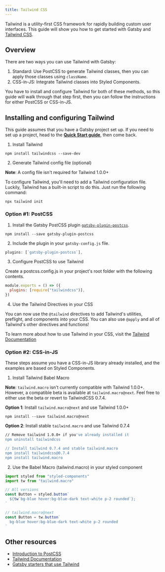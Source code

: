 ```yaml
---
title: Tailwind CSS
---
```


Tailwind is a utility-first CSS framework for rapidly building custom user interfaces. This guide will show you how to get started with Gatsby and [Tailwind CSS](https://tailwindcss.com/).

## Overview

There are two ways you can use Tailwind with Gatsby:

1.  Standard: Use PostCSS to generate Tailwind classes, then you can apply those classes using `className`.
2.  CSS-in-JS: Integrate Tailwind classes into Styled Components.

You have to install and configure Tailwind for both of these methods, so this guide will walk through that step first, then you can follow the instructions for either PostCSS or CSS-in-JS.

## Installing and configuring Tailwind

This guide assumes that you have a Gatsby project set up. If you need to set up a project, head to the [**Quick Start guide**](/docs/quick-start), then come back.

1.  Install Tailwind

```shell
npm install tailwindcss --save-dev
```

2.  Generate Tailwind config file (optional)

**Note**: A config file isn't required for Tailwind 1.0.0+

To configure Tailwind, you'll need to add a Tailwind configuration file. Luckily, Tailwind has a built-in script to do this. Just run the following command:

```shell
npx tailwind init
```

### Option #1: PostCSS

1.  Install the Gatsby PostCSS plugin [`gatsby-plugin-postcss`](https://github.com/gatsbyjs/gatsby/tree/master/packages/gatsby-plugin-postcss).

```shell
npm install --save gatsby-plugin-postcss
```

2.  Include the plugin in your `gatsby-config.js` file.

```javascript:title=gatsby-config.js
plugins: [`gatsby-plugin-postcss`],
```

3.  Configure PostCSS to use Tailwind

Create a postcss.config.js in your project's root folder with the following contents.

```javascript:title=postcss.config.js
module.exports = () => ({
  plugins: [require("tailwindcss")],
})
```

4.  Use the Tailwind Directives in your CSS

You can now use the `@tailwind` directives to add Tailwind's utilities, preflight, and components into your CSS. You can also use `@apply` and all of Tailwind's other directives and functions!

To learn more about how to use Tailwind in your CSS, visit the [Tailwind Documentation](https://tailwindcss.com/docs/installation#3-use-tailwind-in-your-css)

### Option #2: CSS-in-JS

These steps assume you have a CSS-in-JS library already installed, and the examples are based on Styled Components.

1.  Install Tailwind Babel Macro

**Note**: `tailwind.macro` isn't currently compatible with Tailwind 1.0.0+. However, a compatible beta is available at `tailwind.macro@next`. Feel free to either use the beta or revert to TailwindCSS 0.7.4.

**Option 1**: Install `tailwind.macro@next` and use Tailwind 1.0.0+

```shell
npm install --save tailwind.macro@next
```

**Option 2**: Install stable `tailwind.macro` and use Tailwind 0.7.4

```bash
// Remove tailwind 1.0.0+ if you've already installed it
npm uninstall tailwindcss

// Install tailwind 0.7.4 and stable tailwind.macro
npm install tailwindcss@0.7.4
npm install tailwind.macro
```

2.  Use the Babel Macro (tailwind.macro) in your styled component

```javascript
import styled from "styled-components"
import tw from "tailwind.macro"

// All versions
const Button = styled.button`
  ${tw`bg-blue hover:bg-blue-dark text-white p-2 rounded`};
`

// tailwind.macro@next
const Button = tw.button`
  bg-blue hover:bg-blue-dark text-white p-2 rounded
`
```

## Other resources

-   [Introduction to PostCSS](https://www.smashingmagazine.com/2015/12/introduction-to-postcss/)
-   [Tailwind Documentation](https://tailwindcss.com/)
-   [Gatsby starters that use Tailwind](/starters/?c=Styling%3ATailwind&v=2)

